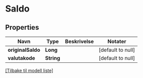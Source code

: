 # Saldo

## Properties

| Navn              | Type       | Beskrivelse | Notater           |
|-------------------|------------|-------------|-------------------|
| **originalSaldo** | **Long**   |             | [default to null] |
| **valutakode**    | **String** |             | [default to null] |

[[Tilbake til modell liste]](../index.md)

